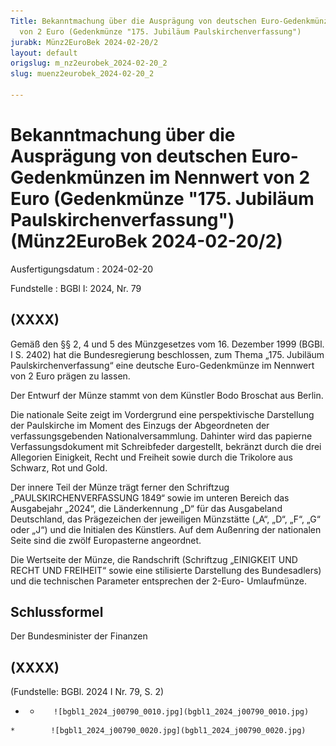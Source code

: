 ```yaml
---
Title: Bekanntmachung über die Ausprägung von deutschen Euro-Gedenkmünzen im Nennwert
  von 2 Euro (Gedenkmünze "175. Jubiläum Paulskirchenverfassung")
jurabk: Münz2EuroBek 2024-02-20/2
layout: default
origslug: m_nz2eurobek_2024-02-20_2
slug: muenz2eurobek_2024-02-20_2

---
```


# Bekanntmachung über die Ausprägung von deutschen Euro-Gedenkmünzen im Nennwert von 2 Euro (Gedenkmünze "175. Jubiläum Paulskirchenverfassung") (Münz2EuroBek 2024-02-20/2)

Ausfertigungsdatum
:   2024-02-20

Fundstelle
:   BGBl I: 2024, Nr. 79


## (XXXX)

Gemäß den §§ 2, 4 und 5 des Münzgesetzes vom 16. Dezember 1999 (BGBl.
I S. 2402) hat die Bundesregierung beschlossen, zum Thema „175.
Jubiläum Paulskirchenverfassung“ eine deutsche Euro-Gedenkmünze im
Nennwert von 2 Euro prägen zu lassen.

Der Entwurf der Münze stammt von dem Künstler Bodo Broschat aus
Berlin.

Die nationale Seite zeigt im Vordergrund eine perspektivische
Darstellung der Paulskirche im Moment des Einzugs der Abgeordneten der
verfassungsgebenden Nationalversammlung. Dahinter wird das papierne
Verfassungsdokument mit Schreibfeder dargestellt, bekränzt durch die
drei Allegorien Einigkeit, Recht und Freiheit sowie durch die
Trikolore aus Schwarz, Rot und Gold.

Der innere Teil der Münze trägt ferner den Schriftzug
„PAULSKIRCHENVERFASSUNG 1849“ sowie im unteren Bereich das Ausgabejahr
„2024“, die Länderkennung „D“ für das Ausgabeland Deutschland, das
Prägezeichen der jeweiligen Münzstätte („A“, „D“, „F“, „G“ oder „J“)
und die Initialen des Künstlers. Auf dem Außenring der nationalen
Seite sind die zwölf Europasterne angeordnet.

Die Wertseite der Münze, die Randschrift (Schriftzug „EINIGKEIT UND
RECHT UND FREIHEIT“ sowie eine stilisierte Darstellung des
Bundesadlers) und die technischen Parameter entsprechen der 2-Euro-
Umlaufmünze.


## Schlussformel

Der Bundesminister der Finanzen


## (XXXX)

(Fundstelle: BGBl. 2024 I Nr. 79, S. 2)


*    *        ![bgbl1_2024_j00790_0010.jpg](bgbl1_2024_j00790_0010.jpg)
    *        ![bgbl1_2024_j00790_0020.jpg](bgbl1_2024_j00790_0020.jpg)


